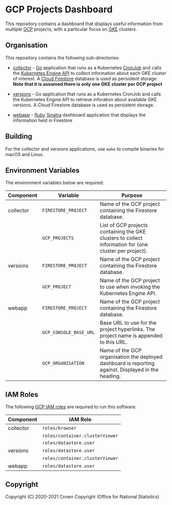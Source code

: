 # GCP Projects Dashboard
This repository contains a dashboard that displays useful information from multiple [GCP](https://cloud.google.com/) projects, with a particular focus on [GKE](https://cloud.google.com/kubernetes-engine) clusters.

## Organisation
This repository contains the following sub-directories:

* [collector](https://github.com/ONSdigital/gcp-projects-dashboard/tree/master/collector) - [Go](https://golang.org/) application that runs as a Kubernetes [CronJob](https://kubernetes.io/docs/concepts/workloads/controllers/cron-jobs/) and calls the [Kubernetes Engine API](https://cloud.google.com/kubernetes-engine/docs/reference/rest) to collect information about each GKE cluster of interest. A [Cloud Firestore](https://cloud.google.com/firestore/) database is used as persistent storage. **Note that it is assumed there is only one GKE cluster per GCP project**

* [versions](https://github.com/ONSdigital/gcp-projects-dashboard/tree/master/versions) - Go application that runs as a Kubernetes CronJob and calls the Kubernetes Engine API to retrieve inforation about available GKE versions. A Cloud Firestore database is used as persistent storage.

* [webapp](https://github.com/ONSdigital/gcp-projects-dashboard/tree/master/webapp) - [Ruby](https://ruby-lang.org/) [Sinatra](http://sinatrarb.com/) dashboard application that displays the information held in Firestore

## Building
For the collector and versions applications, use `make` to compile binaries for macOS and Linux.

## Environment Variables
The environment variables below are required:

| Component | Variable               | Purpose                                                                                                |
|-----------|------------------------|--------------------------------------------------------------------------------------------------------|
| collector | `FIRESTORE_PROJECT`    | Name of the GCP project containing the Firestore database.                                             |
|           | `GCP_PROJECTS`         | List of GCP projects containing the GKE clusters to collect information for (one cluster per project). |
| versions  | `FIRESTORE_PROJECT`    | Name of the GCP project containing the Firestore database.                                             |
|           | `GCP_PROJECT`          | Name of the GCP project to use when invoking the Kubernetes Engine API.                                |
| webapp    | `FIRESTORE_PROJECT`    | Name of the GCP project containing the Firestore database.                                             |
|           | `GCP_CONSOLE_BASE_URL` | Base URL to use for the project hyperlinks. The project name is appended to this URL.                  |
|           | `GCP_ORGANISATION`     | Name of the GCP organisation the deployed dashboard is reporting against. Displayed in the heading.    |

## IAM Roles
The following [GCP IAM roles](https://cloud.google.com/iam/docs/understanding-roles) are required to run this software:

| Component | IAM Role                        |
|-----------|---------------------------------|
| collector | `roles/browser`                 |
|           | `roles/container.clusterViewer` |
|           | `roles/datastore.user`          |
| versions  | `roles/datastore.user`          |
|           | `roles/container.clusterViewer` |
| webapp    | `roles/datastore.user`          |

## Copyright
Copyright (C) 2020-2021 Crown Copyright (Office for National Statistics)